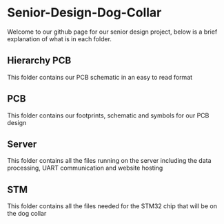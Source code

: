 # Senior-Design-Dog-Collar
Welcome to our github page for our senior design project, below is a brief explanation of what is in each folder.

## Hierarchy PCB
This folder contains our PCB schematic in an easy to read format
## PCB
This folder contains our footprints, schematic and symbols for our PCB design
## Server
This folder contains all the files running on the server including the data processing, UART communication and website hosting
## STM
This folder contains all the files needed for the STM32 chip that will be on the dog collar